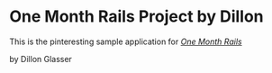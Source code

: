 # One Month Rails Project by Dillon

This is the pinteresting sample application for
[*One Month Rails*](http://onemonthrails.com)

by Dillon Glasser